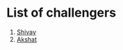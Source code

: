 # List of challengers
1. [Shivay](https://github.com/shivaylamba)
2. [Akshat](https://github.com/akshatmishra25)
